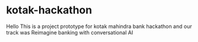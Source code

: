 # kotak-hackathon

Hello This is a project prototype for kotak mahindra bank hackathon and our track was Reimagine banking with conversational AI 

